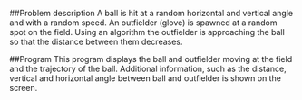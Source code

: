 ##Problem description
A ball is hit at a random horizontal and vertical angle and with a random speed.
An outfielder (glove) is spawned at a random spot on the field.
Using an algorithm the outfielder is approaching the ball so that the distance between them decreases.

##Program
This program displays the ball and outfielder moving at the field and the trajectory of the ball.
Additional information, such as the distance, vertical and horizontal angle between ball and outfielder
is shown on the screen.
